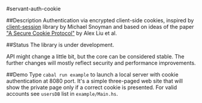 #servant-auth-cookie

##Description
Authentication via encrypted client-side cookies, inspired by
[client-session](https://hackage.haskell.org/package/clientsession)
library by Michael Snoyman and based on ideas of the paper
["A Secure Cookie Protocol"](http://www.cse.msu.edu/~alexliu/publications/Cookie/cookie.pdf)
by Alex Liu et al.


##Status
The library is under development.

API might change a little bit, but the core can be considered stable.
The further changes will mostly reflect security and performance improvements.


##Demo
Type `cabal run example` to launch a local server with cookie
authentication at 8080 port. It's a simple three-paged web site that
will show the private page only if a correct cookie is presented. For
valid accounts see `usersDB` list in `example/Main.hs`.
